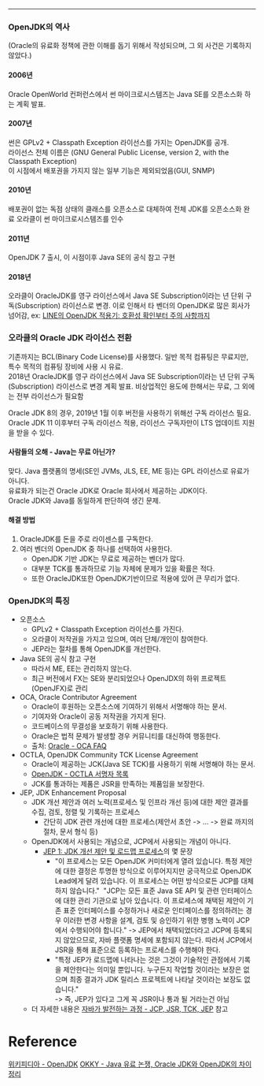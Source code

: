 - - -
### OpenJDK의 역사
(Oracle의 유료화 정책에 관한 이해를 돕기 위해서 작성되으며, 그 외 사건은 기록하지 않았다.)

#### 2006년
Oracle OpenWorld 컨퍼런스에서 썬 마이크로시스템즈는 Java SE를 오픈소스화 하는 계획 발표.  
#### 2007년
썬은 GPLv2 + Classpath Exception 라이선스를 가지는 OpenJDK를 공개.  
라이선스 전체 이름은 (GNU General Public License, version 2, with the Classpath Exception)   
이 시점에서 배포권을 가지지 않는 일부 기능은 제외되었음(GUI, SNMP)
#### 2010년
배포권이 없는 독점 상태의 클래스를 오픈소스로 대체하여 전체 JDK를 오픈소스화 완료
오라클이 썬 마이크로시스템즈를 인수
#### 2011년
OpenJDK 7 출시, 이 시점이후 Java SE의 공식 참고 구현
#### 2018년
오라클이 OracleJDK를 영구 라이선스에서 Java SE Subscription이라는 년 단위 구독(Subscription) 라이선스로 변경.
이로 인해서 타 벤더의 OpenJDK로 많은 회사가 넘어감, ex: [LINE의 OpenJDK 적용기: 호환성 확인부터 주의 사항까지](https://engineering.linecorp.com/en/blog/line-open-jdk)

### 오라클의 Oracle JDK 라이선스 전환
기존까지는 BCL(Binary Code License)를 사용했다. 일반 목적 컴퓨팅은 무료지만, 특수 목적의 컴퓨팅 장비에 사용 시 유료.   
2018년 OracleJDK를 영구 라이선스에서 Java SE Subscription이라는 년 단위 구독(Subscription) 라이선스로 변경 계획 발표. 비상업적인 용도에 한해서는 무료, 그 외에는 전부 라이선스가 필요함

Oracle JDK 8의 경우, 2019년 1월 이후 버전을 사용하기 위해선 구독 라이선스 필요.
Oracle JDK 11 이후부터 구독 라이선스 적용, 라이선스 구독자만이 LTS 업데이트 지원을 받을 수 있다.
#### 사람들의 오해 - Java는 무료 아닌가?
맞다. Java 플랫폼의 명세(SE인 JVMs, JLS, EE, ME 등)는 GPL 라이선스로 유료가 아니다.   
유료화가 되는건 Oracle JDK로 Oracle 회사에서 제공하는 JDK이다.   
Oracle JDK와 Java를 동일하게 판단하여 생긴 문제.   
#### 해결 방법
1. OracleJDK를 돈을 주로 라이센스를 구독한다.
2. 여러 벤더의 OpenJDK 중 하나를 선택하여 사용한다.
	- OpenJDK 기반 JDK는 무료로 제공하는 벤더가 많다.
	- 대부분 TCK를 통과하므로 기능 자체에 문제가 있을 확률은 적다.
	- 또한 OracleJDK또한 OpenJDK기반이므로 적용에 있어 큰 무리가 없다.

### OpenJDK의 특징

- 오픈소스
	- GPLv2 + Classpath Exception 라이선스를 가진다.
	- 오라클이 저작권을 가지고 있으며, 여러 단체/개인이 참여한다. 
	- JEP라는 절차를 통해 OpenJDK를 개선한다.
- Java SE의 공식 참고 구현
	- 따라서 ME, EE는 관리하지 않는다.
	- 최근 버전에서 FX는 SE와 분리되었으나 OpenJDX의 하위 프로젝트(OpenJFX)로 관리
- OCA, Oracle Contributor Agreement
	- Oracle이 후원하는 오픈소스에 기여하기 위해서 서명해야 하는 문서.
	- 기여자와 Oracle이 공동 저작권을 가지게 된다.
	- 코드베이스의 무결성을 보호하기 위해 사용한다.
	- Oracle은 법적 문제가 발생할 경우 커뮤니티를 대신하여 행동한다.
	- 출처: [Oracle - OCA FAQ](https://oca.opensource.oracle.com/?ojr=faq)
- OCTLA, OpenJDK Community TCK License Agreement
	- Oracle이 제공하는 JCK(Java SE TCK)를 사용하기 위해 서명해야 하는 문서.
	- [OpenJDK - OCTLA 서명자 목록](https://openjdk.org/groups/conformance/JckAccess/jck-access.html)
	- JCK를 통과하는 제품은 JSR을 만족하는 제품임을 보장한다.
- JEP, JDK Enhancement Proposal
	- JDK 개선 제안과 여러 노력(프로세스 및 인프라 개선 등)에 대한 제안 결과를 수집, 검토, 정렬 및 기록하는 프로세스
		- 간단히 JDK 관련 개선에 대한 프로세스(제안서 초안 -> ... -> 완료 까지의 절차, 문서 형식 등)
	- OpenJDK에서 사용되는 개념으로, JCP에서 사용되는 개념이 아니다.
		- [JEP 1: JDK 개선 제안 및 로드맵 프로세스](https://openjdk.org/jeps/1)의 몇 문장
			- "이 프로세스는 모든 OpenJDK 커미터에게 열려 있습니다. 특정 제안에 대한 결정은 투명한 방식으로 이루어지지만 궁극적으로 OpenJDK Lead에게 달려 있습니다. 이 프로세스는 어떤 방식으로든 JCP를 대체하지 않습니다." 
			  "JCP는 모든 표준 Java SE API 및 관련 인터페이스에 대한 관리 기관으로 남아 있습니다. 이 프로세스에 채택된 제안이 기존 표준 인터페이스를 수정하거나 새로운 인터페이스를 정의하려는 경우 이러한 변경 사항을 설계, 검토 및 승인하기 위한 병행 노력이 JCP에서 수행되어야 합니다."
			  -> JEP에서 채택되었더라고 JCP에 등록되지 않았으므로, 자바 플랫폼 명세에 포함되지 않는다. 따라서 JCP에서 JSR을 통해 표준으로 등록하는 프로세스를 수행해야 한다.
			- "특정 JEP가 로드맵에 나타나는 것은 그것이 기술적인 관점에서 기록을 제안한다는 의미일 뿐입니다. 누구든지 작업할 것이라는 보장은 없으며 최종 결과가 JDK 릴리스 프로젝트에 나타날 것이라는 보장도 없습니다."  
			  -> 즉, JEP가 있다고 그게 꼭 JSR이나 통과 될 거라는건 아님
	- 더 자세한 내용은 [자바가 발전하는 과정 - JCP, JSR, TCK, JEP](notes/Java%20Platform/자바가%20발전하는%20과정%20-%20JCP,%20JSR,%20TCK,%20JEP.md) 참고

# Reference

[위키피디아 - OpenJDK](https://en.wikipedia.org/wiki/OpenJDK) 
[OKKY - Java 유료 논쟁, Oracle JDK와 OpenJDK의 차이 정리](https://okky.kr/articles/490213)


